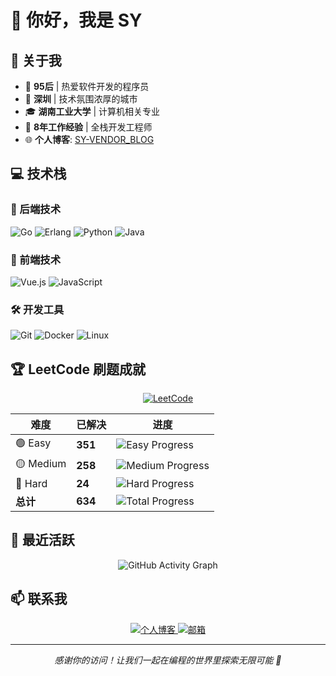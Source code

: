 # 👋 你好，我是 SY

## 🚀 关于我

- 🍒 **95后** | 热爱软件开发的程序员
- 📍 **深圳** | 技术氛围浓厚的城市
- 🎓 **湖南工业大学** | 计算机相关专业
- 💼 **8年工作经验** | 全栈开发工程师
- 🌐 **个人博客**: [SY-VENDOR_BLOG](https://sy-vendor.github.io/)

## 💻 技术栈

### 🚀 后端技术
![Go](https://img.shields.io/badge/-Go-00ADD8?style=flat-square&logo=go&logoColor=white)
![Erlang](https://img.shields.io/badge/-Erlang-A90533?style=flat-square&logo=erlang&logoColor=white)
![Python](https://img.shields.io/badge/-Python-3776AB?style=flat-square&logo=python&logoColor=white)
![Java](https://img.shields.io/badge/-Java-007396?style=flat-square&logo=java&logoColor=white)

### 🎨 前端技术
![Vue.js](https://img.shields.io/badge/-Vue.js-4FC08D?style=flat-square&logo=vue.js&logoColor=white)
![JavaScript](https://img.shields.io/badge/-JavaScript-F7DF1E?style=flat-square&logo=javascript&logoColor=black)

### 🛠️ 开发工具
![Git](https://img.shields.io/badge/-Git-F05032?style=flat-square&logo=git&logoColor=white)
![Docker](https://img.shields.io/badge/-Docker-2496ED?style=flat-square&logo=docker&logoColor=white)
![Linux](https://img.shields.io/badge/-Linux-FCC624?style=flat-square&logo=linux&logoColor=black)

## 🏆 LeetCode 刷题成就

<div align="center">
  <a href="https://leetcode.cn/u/13y3krwKNR/">
    <img src="https://img.shields.io/badge/LeetCode-FFA116?style=for-the-badge&logo=leetcode&logoColor=black" alt="LeetCode" />
  </a>
</div>

| 难度 | 已解决 | 进度 |
|------|--------|------|
| 🟢 Easy | **351** | ![Easy Progress](https://img.shields.io/badge/351%2F800-44%25-green) |
| 🟡 Medium | **258** | ![Medium Progress](https://img.shields.io/badge/258%2F1600-16%25-yellow) |
| 🔴 Hard | **24** | ![Hard Progress](https://img.shields.io/badge/24%2F600-4%25-red) |
| **总计** | **634** | ![Total Progress](https://img.shields.io/badge/634%2F3000-21%25-blue) |

## 🌟 最近活跃

<div align="center">
  <img src="https://github-readme-activity-graph.vercel.app/graph?username=sy-vendor&theme=react-dark" alt="GitHub Activity Graph" />
</div>

## 📫 联系我

<div align="center">
  <a href="https://sy-vendor.github.io/">
    <img src="https://img.shields.io/badge/个人博客-FF6B6B?style=for-the-badge&logo=blogger&logoColor=white" alt="个人博客" />
  </a>
  <a href="mailto:sytourist@gmail.com">
    <img src="https://img.shields.io/badge/邮箱-D14836?style=for-the-badge&logo=gmail&logoColor=white" alt="邮箱" />
  </a>
</div>

---

<div align="center">
  <p><em>感谢你的访问！让我们一起在编程的世界里探索无限可能 🚀</em></p>
</div>
